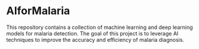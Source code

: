 # AIforMalaria
This repository contains a collection of machine learning and deep learning models for malaria detection. The goal of this project is to leverage AI techniques to improve the accuracy and efficiency of malaria diagnosis.
